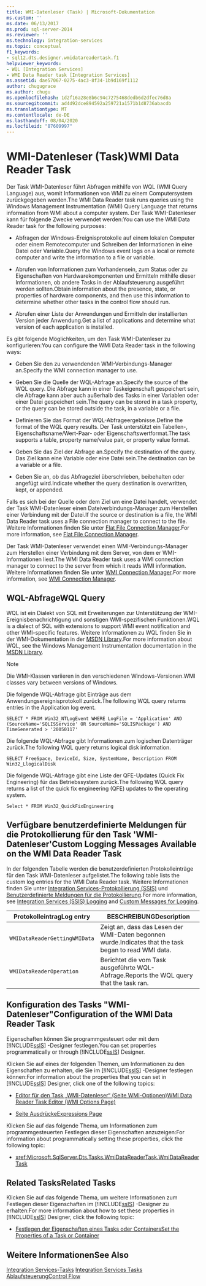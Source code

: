 ```yaml
---
title: WMI-Datenleser (Task) | Microsoft-Dokumentation
ms.custom: ''
ms.date: 06/13/2017
ms.prod: sql-server-2014
ms.reviewer: ''
ms.technology: integration-services
ms.topic: conceptual
f1_keywords:
- sql12.dts.designer.wmidatareadertask.f1
helpviewer_keywords:
- WQL [Integration Services]
- WMI Data Reader task [Integration Services]
ms.assetid: dae57067-0275-4ac3-8f34-1b9d169f1112
author: chugugrace
ms.author: chugu
ms.openlocfilehash: 1d2f16a28e8b6c94c7275468dedb6d2dfec76d8a
ms.sourcegitcommit: ad4d92dce894592a259721a1571b1d8736abacdb
ms.translationtype: MT
ms.contentlocale: de-DE
ms.lasthandoff: 08/04/2020
ms.locfileid: "87609997"
---
```

# <a name="wmi-data-reader-task"></a><span data-ttu-id="10f45-102">WMI-Datenleser (Task)</span><span class="sxs-lookup"><span data-stu-id="10f45-102">WMI Data Reader Task</span></span>
  <span data-ttu-id="10f45-103">Der Task WMI-Datenleser führt Abfragen mithilfe von WQL (WMI Query Language) aus, womit Informationen von WMI zu einem Computersystem zurückgegeben werden.</span><span class="sxs-lookup"><span data-stu-id="10f45-103">The WMI Data Reader task runs queries using the Windows Management Instrumentation (WMI) Query Language that returns information from WMI about a computer system.</span></span> <span data-ttu-id="10f45-104">Der Task WMI-Datenleser kann für folgende Zwecke verwendet werden:</span><span class="sxs-lookup"><span data-stu-id="10f45-104">You can use the WMI Data Reader task for the following purposes:</span></span>  
  
-   <span data-ttu-id="10f45-105">Abfragen der Windows-Ereignisprotokolle auf einem lokalen Computer oder einem Remotecomputer und Schreiben der Informationen in eine Datei oder Variable.</span><span class="sxs-lookup"><span data-stu-id="10f45-105">Query the Windows event logs on a local or remote computer and write the information to a file or variable.</span></span>  
  
-   <span data-ttu-id="10f45-106">Abrufen von Informationen zum Vorhandensein, zum Status oder zu Eigenschaften von Hardwarekomponenten und Ermitteln mithilfe dieser Informationen, ob andere Tasks in der Ablaufsteuerung ausgeführt werden sollten.</span><span class="sxs-lookup"><span data-stu-id="10f45-106">Obtain information about the presence, state, or properties of hardware components, and then use this information to determine whether other tasks in the control flow should run.</span></span>  
  
-   <span data-ttu-id="10f45-107">Abrufen einer Liste der Anwendungen und Ermitteln der installierten Version jeder Anwendung.</span><span class="sxs-lookup"><span data-stu-id="10f45-107">Get a list of applications and determine what version of each application is installed.</span></span>  
  
 <span data-ttu-id="10f45-108">Es gibt folgende Möglichkeiten, um den Task WMI-Datenleser zu konfigurieren:</span><span class="sxs-lookup"><span data-stu-id="10f45-108">You can configure the WMI Data Reader task in the following ways:</span></span>  
  
-   <span data-ttu-id="10f45-109">Geben Sie den zu verwendenden WMI-Verbindungs-Manager an.</span><span class="sxs-lookup"><span data-stu-id="10f45-109">Specify the WMI connection manager to use.</span></span>  
  
-   <span data-ttu-id="10f45-110">Geben Sie die Quelle der WQL-Abfrage an.</span><span class="sxs-lookup"><span data-stu-id="10f45-110">Specify the source of the WQL query.</span></span> <span data-ttu-id="10f45-111">Die Abfrage kann in einer Taskeigenschaft gespeichert sein, die Abfrage kann aber auch außerhalb des Tasks in einer Variablen oder einer Datei gespeichert sein.</span><span class="sxs-lookup"><span data-stu-id="10f45-111">The query can be stored in a task property, or the query can be stored outside the task, in a variable or a file.</span></span>  
  
-   <span data-ttu-id="10f45-112">Definieren Sie das Format der WQL-Abfrageergebnisse.</span><span class="sxs-lookup"><span data-stu-id="10f45-112">Define the format of the WQL query results.</span></span> <span data-ttu-id="10f45-113">Der Task unterstützt ein Tabellen-, Eigenschaftsname/Wert-Paar- oder Eigenschaftswertformat.</span><span class="sxs-lookup"><span data-stu-id="10f45-113">The task supports a table, property name/value pair, or property value format.</span></span>  
  
-   <span data-ttu-id="10f45-114">Geben Sie das Ziel der Abfrage an.</span><span class="sxs-lookup"><span data-stu-id="10f45-114">Specify the destination of the query.</span></span> <span data-ttu-id="10f45-115">Das Ziel kann eine Variable oder eine Datei sein.</span><span class="sxs-lookup"><span data-stu-id="10f45-115">The destination can be a variable or a file.</span></span>  
  
-   <span data-ttu-id="10f45-116">Geben Sie an, ob das Abfrageziel überschrieben, beibehalten oder angefügt wird.</span><span class="sxs-lookup"><span data-stu-id="10f45-116">Indicate whether the query destination is overwritten, kept, or appended.</span></span>  
  
 <span data-ttu-id="10f45-117">Falls es sich bei der Quelle oder dem Ziel um eine Datei handelt, verwendet der Task WMI-Datenleser einen Dateiverbindungs-Manager zum Herstellen einer Verbindung mit der Datei.</span><span class="sxs-lookup"><span data-stu-id="10f45-117">If the source or destination is a file, the WMI Data Reader task uses a File connection manager to connect to the file.</span></span> <span data-ttu-id="10f45-118">Weitere Informationen finden Sie unter [Flat File Connection Manager](../connection-manager/file-connection-manager.md).</span><span class="sxs-lookup"><span data-stu-id="10f45-118">For more information, see [Flat File Connection Manager](../connection-manager/file-connection-manager.md).</span></span>  
  
 <span data-ttu-id="10f45-119">Der Task WMI-Datenleser verwendet einen WMI-Verbindungs-Manager zum Herstellen einer Verbindung mit dem Server, von dem er WMI-Informationen liest.</span><span class="sxs-lookup"><span data-stu-id="10f45-119">The WMI Data Reader task uses a WMI connection manager to connect to the server from which it reads WMI information.</span></span> <span data-ttu-id="10f45-120">Weitere Informationen finden Sie unter [WMI Connection Manager](../connection-manager/wmi-connection-manager.md).</span><span class="sxs-lookup"><span data-stu-id="10f45-120">For more information, see [WMI Connection Manager](../connection-manager/wmi-connection-manager.md).</span></span>  
  
## <a name="wql-query"></a><span data-ttu-id="10f45-121">WQL-Abfrage</span><span class="sxs-lookup"><span data-stu-id="10f45-121">WQL Query</span></span>  
 <span data-ttu-id="10f45-122">WQL ist ein Dialekt von SQL mit Erweiterungen zur Unterstützung der WMI-Ereignisbenachrichtigung und sonstigen WMI-spezifischen Funktionen.</span><span class="sxs-lookup"><span data-stu-id="10f45-122">WQL is a dialect of SQL with extensions to support WMI event notification and other WMI-specific features.</span></span> <span data-ttu-id="10f45-123">Weitere Informationen zu WQL finden Sie in der WMI-Dokumentation in der [MSDN Library](https://go.microsoft.com/fwlink/?linkid=7022).</span><span class="sxs-lookup"><span data-stu-id="10f45-123">For more information about WQL, see the Windows Management Instrumentation documentation in the [MSDN Library](https://go.microsoft.com/fwlink/?linkid=7022).</span></span>  
  
> [!NOTE]  
>  <span data-ttu-id="10f45-124">Die WMI-Klassen variieren in den verschiedenen Windows-Versionen.</span><span class="sxs-lookup"><span data-stu-id="10f45-124">WMI classes vary between versions of Windows.</span></span>  
  
 <span data-ttu-id="10f45-125">Die folgende WQL-Abfrage gibt Einträge aus dem Anwendungsereignisprotokoll zurück.</span><span class="sxs-lookup"><span data-stu-id="10f45-125">The following WQL query returns entries in the Application log event.</span></span>  
  
```  
SELECT * FROM Win32_NTLogEvent WHERE LogFile = 'Application' AND (SourceName='SQLISService' OR SourceName='SQLISPackage') AND TimeGenerated > '20050117'  
```  
  
 <span data-ttu-id="10f45-126">Die folgende WQL-Abfrage gibt Informationen zum logischen Datenträger zurück.</span><span class="sxs-lookup"><span data-stu-id="10f45-126">The following WQL query returns logical disk information.</span></span>  
  
```  
SELECT FreeSpace, DeviceId, Size, SystemName, Description FROM Win32_LlogicalDisk  
```  
  
 <span data-ttu-id="10f45-127">Die folgende WQL-Abfrage gibt eine Liste der QFE-Updates (Quick Fix Engineering) für das Betriebssystem zurück.</span><span class="sxs-lookup"><span data-stu-id="10f45-127">The following WQL query returns a list of the quick fix engineering (QFE) updates to the operating system.</span></span>  
  
```  
Select * FROM Win32_QuickFixEngineering  
```  
  
## <a name="custom-logging-messages-available-on-the-wmi-data-reader-task"></a><span data-ttu-id="10f45-128">Verfügbare benutzerdefinierte Meldungen für die Protokollierung für den Task 'WMI-Datenleser'</span><span class="sxs-lookup"><span data-stu-id="10f45-128">Custom Logging Messages Available on the WMI Data Reader Task</span></span>  
 <span data-ttu-id="10f45-129">In der folgenden Tabelle werden die benutzerdefinierten Protokolleinträge für den Task WMI-Datenleser aufgelistet.</span><span class="sxs-lookup"><span data-stu-id="10f45-129">The following table lists the custom log entries for the WMI Data Reader task.</span></span> <span data-ttu-id="10f45-130">Weitere Informationen finden Sie unter [Integration Services-Protokollierung &#40;SSIS&#41;](../performance/integration-services-ssis-logging.md) und [Benutzerdefinierte Meldungen für die Protokollierung](../custom-messages-for-logging.md).</span><span class="sxs-lookup"><span data-stu-id="10f45-130">For more information, see [Integration Services &#40;SSIS&#41; Logging](../performance/integration-services-ssis-logging.md) and [Custom Messages for Logging](../custom-messages-for-logging.md).</span></span>  
  
|<span data-ttu-id="10f45-131">Protokolleintrag</span><span class="sxs-lookup"><span data-stu-id="10f45-131">Log entry</span></span>|<span data-ttu-id="10f45-132">BESCHREIBUNG</span><span class="sxs-lookup"><span data-stu-id="10f45-132">Description</span></span>|  
|---------------|-----------------|  
|`WMIDataReaderGettingWMIData`|<span data-ttu-id="10f45-133">Zeigt an, dass das Lesen der WMI-Daten begonnen wurde.</span><span class="sxs-lookup"><span data-stu-id="10f45-133">Indicates that the task began to read WMI data.</span></span>|  
|`WMIDataReaderOperation`|<span data-ttu-id="10f45-134">Berichtet die vom Task ausgeführte WQL-Abfrage.</span><span class="sxs-lookup"><span data-stu-id="10f45-134">Reports the WQL query that the task ran.</span></span>|  
  
## <a name="configuration-of-the-wmi-data-reader-task"></a><span data-ttu-id="10f45-135">Konfiguration des Tasks "WMI-Datenleser"</span><span class="sxs-lookup"><span data-stu-id="10f45-135">Configuration of the WMI Data Reader Task</span></span>  
 <span data-ttu-id="10f45-136">Eigenschaften können Sie programmgesteuert oder mit dem [!INCLUDE[ssIS](../../includes/ssis-md.md)] -Designer festlegen.</span><span class="sxs-lookup"><span data-stu-id="10f45-136">You can set properties programmatically or through [!INCLUDE[ssIS](../../includes/ssis-md.md)] Designer.</span></span>  
  
 <span data-ttu-id="10f45-137">Klicken Sie auf eines der folgenden Themen, um Informationen zu den Eigenschaften zu erhalten, die Sie im [!INCLUDE[ssIS](../../includes/ssis-md.md)] -Designer festlegen können:</span><span class="sxs-lookup"><span data-stu-id="10f45-137">For information about the properties that you can set in [!INCLUDE[ssIS](../../includes/ssis-md.md)] Designer, click one of the following topics:</span></span>  
  
-   [<span data-ttu-id="10f45-138">Editor für den Task „WMI-Datenleser“ &#40;Seite WMI-Optionen&#41;</span><span class="sxs-lookup"><span data-stu-id="10f45-138">WMI Data Reader Task Editor &#40;WMI Options Page&#41;</span></span>](../wmi-data-reader-task-editor-wmi-options-page.md)  
  
-   [<span data-ttu-id="10f45-139">Seite Ausdrücke</span><span class="sxs-lookup"><span data-stu-id="10f45-139">Expressions Page</span></span>](../expressions/expressions-page.md)  
  
 <span data-ttu-id="10f45-140">Klicken Sie auf das folgende Thema, um Informationen zum programmgesteuerten Festlegen dieser Eigenschaften anzuzeigen:</span><span class="sxs-lookup"><span data-stu-id="10f45-140">For information about programmatically setting these properties, click the following topic:</span></span>  
  
-   <xref:Microsoft.SqlServer.Dts.Tasks.WmiDataReaderTask.WmiDataReaderTask>  
  
## <a name="related-tasks"></a><span data-ttu-id="10f45-141">Related Tasks</span><span class="sxs-lookup"><span data-stu-id="10f45-141">Related Tasks</span></span>  
 <span data-ttu-id="10f45-142">Klicken Sie auf das folgende Thema, um weitere Informationen zum Festlegen dieser Eigenschaften im [!INCLUDE[ssIS](../../includes/ssis-md.md)] -Designer zu erhalten:</span><span class="sxs-lookup"><span data-stu-id="10f45-142">For more information about how to set these properties in [!INCLUDE[ssIS](../../includes/ssis-md.md)] Designer, click the following topic:</span></span>  
  
-   [<span data-ttu-id="10f45-143">Festlegen der Eigenschaften eines Tasks oder Containers</span><span class="sxs-lookup"><span data-stu-id="10f45-143">Set the Properties of a Task or Container</span></span>](../set-the-properties-of-a-task-or-container.md)  
  
## <a name="see-also"></a><span data-ttu-id="10f45-144">Weitere Informationen</span><span class="sxs-lookup"><span data-stu-id="10f45-144">See Also</span></span>  
 <span data-ttu-id="10f45-145">[Integration Services-Tasks](integration-services-tasks.md) </span><span class="sxs-lookup"><span data-stu-id="10f45-145">[Integration Services Tasks](integration-services-tasks.md) </span></span>  
 [<span data-ttu-id="10f45-146">Ablaufsteuerung</span><span class="sxs-lookup"><span data-stu-id="10f45-146">Control Flow</span></span>](control-flow.md)  
  
  
